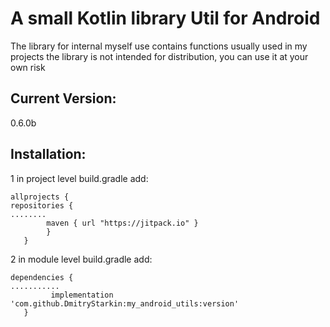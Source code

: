# A small Kotlin library Util for Android

The library for internal myself use
contains functions usually used in my projects
the library is not intended for distribution, you can use it at your own risk


## Current Version:


0.6.0b

## Installation:

1 in project level build.gradle add:
```
allprojects {
repositories {
........
        maven { url "https://jitpack.io" }
        }
   }
```

2 in module level build.gradle add:
```
dependencies {
...........
         implementation 'com.github.DmitryStarkin:my_android_utils:version'
   }
```

